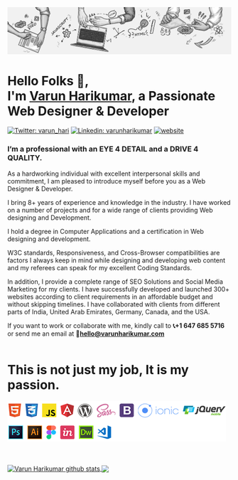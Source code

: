 ![Varun Harikumar Web Designer and Dveloper](https://raw.githubusercontent.com/varunharikumar/varunharikumar/master/assets/varun-harikumar-freelance-webdesigner-trivandrum-background.jpg "Varun Harikumar Web Designer and Dveloper")

# Hello Folks 🤝,<br> I'm [Varun Harikumar](https://varunharikumar.com), a Passionate Web Designer & Developer<br>
[![Twitter: varun_hari](https://img.shields.io/twitter/follow/varun_hari?color=029ef1&label=Follow%20me%20%40%20Varun%20Harikumar&logo=twitter&style=for-the-badge)](https://twitter.com/varun_hari) [![Linkedin: varunharikumar](https://img.shields.io/badge/-varunharikumar-blue?style=for-the-badge&logo=Linkedin&logoColor=white&link=https://www.linkedin.com/in/varunharikumar/)](https://www.linkedin.com/in/varunharikumar/) [![website](https://img.shields.io/badge/-www.varunharikumar.com-7abd0d?style=for-the-badge&logo=google-chrome&logoColor=white)](https://varunharikumar.com)

### I’m a professional with an EYE 4 DETAIL and a DRIVE 4 QUALITY.


As a hardworking individual with excellent interpersonal skills and commitment, I am pleased
to introduce myself before you as a Web Designer & Developer. 

I bring 8+ years of experience and knowledge in the industry. I have worked on a number of
projects and for a wide range of clients providing Web designing and Development. 

I hold a degree in Computer Applications and a certification in Web designing and
development.

W3C standards, Responsiveness, and Cross-Browser compatibilities are factors I always
keep in mind while designing and developing web content and my referees can speak for my
excellent Coding Standards. 

In addition, I provide a complete range of SEO Solutions and Social Media Marketing for my clients. I have successfully
developed and launched 300+ websites according to client requirements in an
affordable budget and without skipping timelines. I have collaborated with clients from
different parts of India, United Arab Emirates, Germany, Canada, and the USA.

If you want to work or collaborate with me, kindly call to **📞+1 647 685 5716** or send me
an email at **📧hello@varunharikumar.com**
<br><br>

# This is not just my job, It is my passion.

![Varun Harikumar Web Designer and Developer](https://raw.githubusercontent.com/varunharikumar/varunharikumar/master/assets/varun-harikumar-tools-and-technologies.png "Varun Harikumar Web Designer and Developer")

<br><br>
<a href="https://github.com/varunharikumar">
 <img align="center" src="https://github-readme-stats.vercel.app/api?username=varunharikumar&show_icons=true&hide_border=false&line_height=27" alt="Varun Harikumar github stats"/></a><a href="https://github.com/varunharikumar">
  <img align="center" src="https://github-readme-stats.vercel.app/api/top-langs/?username=varunharikumar&hide_border=false&line_height=27" />
</a>


